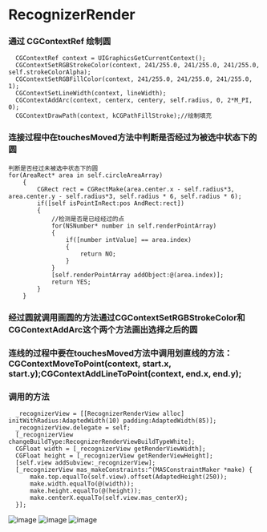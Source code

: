 # RecognizerRender
### 通过 CGContextRef 绘制圆
```
  CGContextRef context = UIGraphicsGetCurrentContext();
  CGContextSetRGBStrokeColor(context, 241/255.0, 241/255.0, 241/255.0, self.strokeColorAlpha);
  CGContextSetRGBFillColor(context, 241/255.0, 241/255.0, 241/255.0, 1);
  CGContextSetLineWidth(context, lineWidth);
  CGContextAddArc(context, centerx, centery, self.radius, 0, 2*M_PI, 0);
  CGContextDrawPath(context, kCGPathFillStroke);//绘制填充
```
### 连接过程中在touchesMoved方法中判断是否经过为被选中状态下的圆
```
判断是否经过未被选中状态下的圆
for(AreaRect* area in self.circleAreaArray)
    {
        CGRect rect = CGRectMake(area.center.x - self.radius*3, area.center.y - self.radius*3, self.radius * 6, self.radius * 6);
        if([self isPointInRect:pos AndRect:rect])
        {
            //检测是否是已经经过的点
            for(NSNumber* number in self.renderPointArray)
            {
                if([number intValue] == area.index)
                {
                    return NO;
                }
            }
            [self.renderPointArray addObject:@(area.index)];
            return YES;
        }
    }
```
### 经过圆就调用画圆的方法通过CGContextSetRGBStrokeColor和CGContextAddArc这个两个方法画出选择之后的圆
### 连线的过程中要在touchesMoved方法中调用划直线的方法：CGContextMoveToPoint(context, start.x, start.y);CGContextAddLineToPoint(context, end.x, end.y);

### 调用的方法
```
  _recognizerView = [[RecognizerRenderView alloc] initWithRadius:AdaptedWidth(10) padding:AdaptedWidth(85)];
  _recognizerView.delegate = self;
  [_recognizerView changeBuildType:RecognizerRenderViewBuildTypeWhite];
  CGFloat width = [_recognizerView getRenderViewWidth];
  CGFloat height = [_recognizerView getRenderViewHeight];
  [self.view addSubview:_recognizerView];
  [_recognizerView mas_makeConstraints:^(MASConstraintMaker *make) {
      make.top.equalTo(self.view).offset(AdaptedHeight(250));
      make.width.equalTo(@(width));
      make.height.equalTo(@(height));
      make.centerX.equalTo(self.view.mas_centerX);
  }];
```
![image](https://github.com/lsfA1/RecognizerRender/raw/master/RecognizerRender/img/01.png)
![image](https://github.com/lsfA1/RecognizerRender/raw/master/RecognizerRender/img/02.png)
![image](https://github.com/lsfA1/RecognizerRender/raw/master/RecognizerRender/img/03.png)
